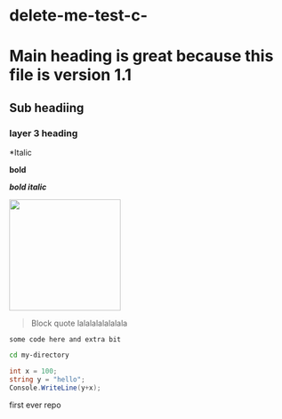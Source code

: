 # delete-me-test-c-

# Main heading is great because this file is version 1.1
## Sub headiing 
### layer 3 heading

*Italic

**bold**

***bold italic***

<img src="https://images2.minutemediacdn.com/image/upload/c_crop,h_1193,w_2121,x_0,y_64/v1565279671/shape/mentalfloss/578211-gettyimages-542930526.jpg?itok=OC39JJLs" width ="200">

> Block quote lalalalalalalala 



```
some code here and extra bit
```

``` bash
cd my-directory
```

```cs
int x = 100;
string y = "hello";
Console.WriteLine(y+x);
```

first ever repo
